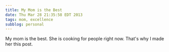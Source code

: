 ```yaml
---
title: My Mom is the Best
date: Thu Mar 28 21:35:58 EDT 2013
tags: mom, excellence
subblog: personal
---
```


My mom is the best. She is cooking for people right now. That's why I made her this post.
